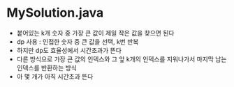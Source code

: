 # MySolution.java
* 붙어있는 k개 숫자 중 가장 큰 값이 제일 작은 값을 찾으면 된다
* dp 사용 : 인접한 숫자 중 큰 값을 선택, k번 반복
* 하지만 dp도 효율성에서 시간초과가 뜬다
* 다른 방식으로 가장 큰 값의 인덱스와 그 앞 k개의 인덱스를 지워나가서 마지막 남는 인덱스를 반환하는 방식
* 아 몇 개가 아직 시간초과 뜬다
